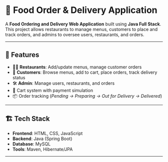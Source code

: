 # 🍴 Food Order & Delivery Application

A **Food Ordering and Delivery Web Application** built using **Java Full Stack**.  
This project allows restaurants to manage menus, customers to place and track orders, and admins to oversee users, restaurants, and orders.

---

## 🚀 Features
- 👨‍🍳 **Restaurants**: Add/update menus, manage customer orders  
- 👤 **Customers**: Browse menus, add to cart, place orders, track delivery status  
- 🛠️ **Admin**: Manage users, restaurants, and orders  
- 🛒 Cart system with payment simulation  
- 📦 Order tracking (*Pending → Preparing → Out for Delivery → Delivered*)  

---

## 🏗️ Tech Stack
- **Frontend**: HTML, CSS, JavaScript  
- **Backend**: Java (Spring Boot)  
- **Database**: MySQL
- **Tools**: Maven, Hibernate/JPA  

---

